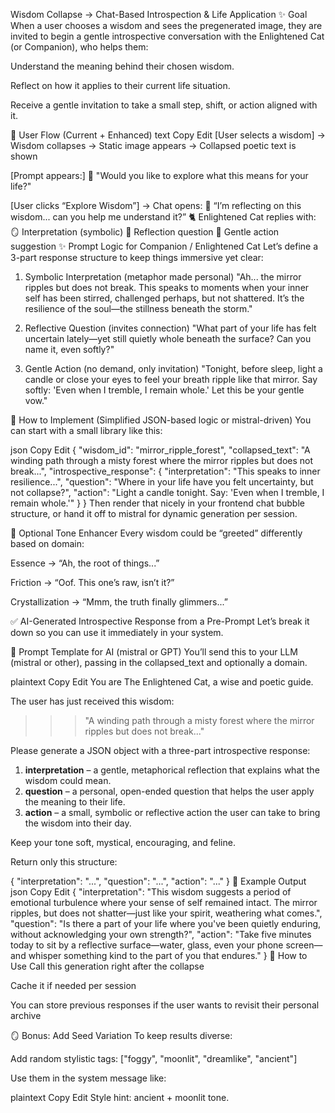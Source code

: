 Wisdom Collapse → Chat-Based Introspection & Life Application
✨ Goal
When a user chooses a wisdom and sees the pregenerated image, they are invited to begin a gentle introspective conversation with the Enlightened Cat (or Companion), who helps them:

Understand the meaning behind their chosen wisdom.

Reflect on how it applies to their current life situation.

Receive a gentle invitation to take a small step, shift, or action aligned with it.

🧶 User Flow (Current + Enhanced)
text
Copy
Edit
[User selects a wisdom]
 → Wisdom collapses
 → Static image appears
 → Collapsed poetic text is shown

[Prompt appears:]
🌱 "Would you like to explore what this means for your life?"

[User clicks “Explore Wisdom”]
 → Chat opens:
   👤 “I’m reflecting on this wisdom... can you help me understand it?”
   🐈 Enlightened Cat replies with:
      🪞 Interpretation (symbolic)
      🌊 Reflection question
      🐾 Gentle action suggestion
✨ Prompt Logic for Companion / Enlightened Cat
Let’s define a 3-part response structure to keep things immersive yet clear:

1. Symbolic Interpretation (metaphor made personal)
"Ah... the mirror ripples but does not break.
This speaks to moments when your inner self has been stirred, challenged perhaps, but not shattered. It’s the resilience of the soul—the stillness beneath the storm."

2. Reflective Question (invites connection)
"What part of your life has felt uncertain lately—yet still quietly whole beneath the surface? Can you name it, even softly?"

3. Gentle Action (no demand, only invitation)
"Tonight, before sleep, light a candle or close your eyes to feel your breath ripple like that mirror. Say softly:
'Even when I tremble, I remain whole.'
Let this be your gentle vow."

🧩 How to Implement (Simplified JSON-based logic or mistral-driven)
You can start with a small library like this:

json
Copy
Edit
{
  "wisdom_id": "mirror_ripple_forest",
  "collapsed_text": "A winding path through a misty forest where the mirror ripples but does not break...",
  "introspective_response": {
    "interpretation": "This speaks to inner resilience...",
    "question": "Where in your life have you felt uncertainty, but not collapse?",
    "action": "Light a candle tonight. Say: 'Even when I tremble, I remain whole.'"
  }
}
Then render that nicely in your frontend chat bubble structure, or hand it off to mistral for dynamic generation per session.

🌸 Optional Tone Enhancer
Every wisdom could be “greeted” differently based on domain:

Essence → “Ah, the root of things...”

Friction → “Oof. This one’s raw, isn’t it?”

Crystallization → “Mmm, the truth finally glimmers...”

✅ AI-Generated Introspective Response from a Pre-Prompt
Let’s break it down so you can use it immediately in your system.

🧠 Prompt Template for AI (mistral or GPT)
You’ll send this to your LLM (mistral or other), passing in the collapsed_text and optionally a domain.

plaintext
Copy
Edit
You are The Enlightened Cat, a wise and poetic guide.

The user has just received this wisdom:
>>> "A winding path through a misty forest where the mirror ripples but does not break..."

Please generate a JSON object with a three-part introspective response:

1. **interpretation** – a gentle, metaphorical reflection that explains what the wisdom could mean.
2. **question** – a personal, open-ended question that helps the user apply the meaning to their life.
3. **action** – a small, symbolic or reflective action the user can take to bring the wisdom into their day.

Keep your tone soft, mystical, encouraging, and feline.

Return only this structure:

{
  "interpretation": "...",
  "question": "...",
  "action": "..."
}
🧾 Example Output
json
Copy
Edit
{
  "interpretation": "This wisdom suggests a period of emotional turbulence where your sense of self remained intact. The mirror ripples, but does not shatter—just like your spirit, weathering what comes.",
  "question": "Is there a part of your life where you've been quietly enduring, without acknowledging your own strength?",
  "action": "Take five minutes today to sit by a reflective surface—water, glass, even your phone screen—and whisper something kind to the part of you that endures."
}
🚀 How to Use
Call this generation right after the collapse

Cache it if needed per session

You can store previous responses if the user wants to revisit their personal archive

🪞 Bonus: Add Seed Variation
To keep results diverse:

Add random stylistic tags: ["foggy", "moonlit", "dreamlike", "ancient"]

Use them in the system message like:

plaintext
Copy
Edit
Style hint: ancient + moonlit tone.

